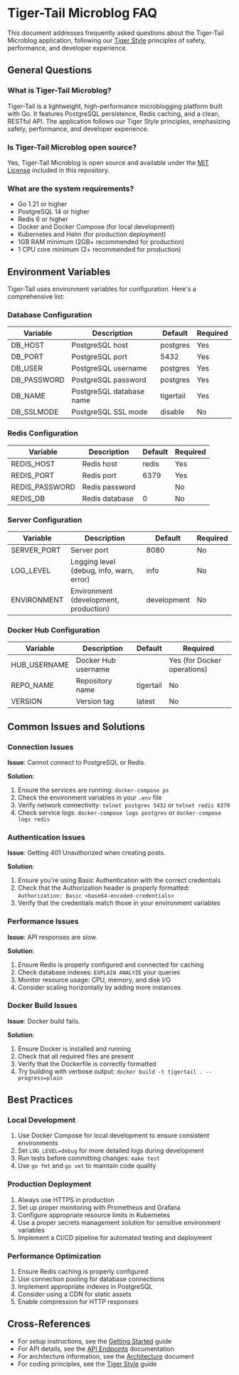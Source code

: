# Tiger-Tail Microblog FAQ

This document addresses frequently asked questions about the Tiger-Tail Microblog application, following our [Tiger Style](tiger_style.md) principles of safety, performance, and developer experience.

## General Questions

### What is Tiger-Tail Microblog?

Tiger-Tail is a lightweight, high-performance microblogging platform built with Go. It features PostgreSQL persistence, Redis caching, and a clean, RESTful API. The application follows our Tiger Style principles, emphasizing safety, performance, and developer experience.

### Is Tiger-Tail Microblog open source?

Yes, Tiger-Tail Microblog is open source and available under the [MIT License](../LICENSE.md) included in this repository.

### What are the system requirements?

- Go 1.21 or higher
- PostgreSQL 14 or higher
- Redis 6 or higher
- Docker and Docker Compose (for local development)
- Kubernetes and Helm (for production deployment)
- 1GB RAM minimum (2GB+ recommended for production)
- 1 CPU core minimum (2+ recommended for production)

## Environment Variables

Tiger-Tail uses environment variables for configuration. Here's a comprehensive list:

### Database Configuration

| Variable    | Description              | Default   | Required |
|-------------|--------------------------|-----------|----------|
| DB_HOST     | PostgreSQL host          | postgres  | Yes      |
| DB_PORT     | PostgreSQL port          | 5432      | Yes      |
| DB_USER     | PostgreSQL username      | postgres  | Yes      |
| DB_PASSWORD | PostgreSQL password      | postgres  | Yes      |
| DB_NAME     | PostgreSQL database name | tigertail | Yes      |
| DB_SSLMODE  | PostgreSQL SSL mode      | disable   | No       |

### Redis Configuration

| Variable       | Description    | Default | Required |
|----------------|----------------|---------|----------|
| REDIS_HOST     | Redis host     | redis   | Yes      |
| REDIS_PORT     | Redis port     | 6379    | Yes      |
| REDIS_PASSWORD | Redis password |         | No       |
| REDIS_DB       | Redis database | 0       | No       |

### Server Configuration

| Variable    | Description                              | Default     | Required |
|-------------|------------------------------------------|-------------|----------|
| SERVER_PORT | Server port                              | 8080        | No       |
| LOG_LEVEL   | Logging level (debug, info, warn, error) | info        | No       |
| ENVIRONMENT | Environment (development, production)    | development | No       |

### Docker Hub Configuration

| Variable     | Description         | Default   | Required                    |
|--------------|---------------------|-----------|-----------------------------|
| HUB_USERNAME | Docker Hub username |           | Yes (for Docker operations) |
| REPO_NAME    | Repository name     | tigertail | No                          |
| VERSION      | Version tag         | latest    | No                          |

## Common Issues and Solutions

### Connection Issues

**Issue**: Cannot connect to PostgreSQL or Redis.

**Solution**: 
1. Ensure the services are running: `docker-compose ps`
2. Check the environment variables in your `.env` file
3. Verify network connectivity: `telnet postgres 5432` or `telnet redis 6379`
4. Check service logs: `docker-compose logs postgres` or `docker-compose logs redis`

### Authentication Issues

**Issue**: Getting 401 Unauthorized when creating posts.

**Solution**:
1. Ensure you're using Basic Authentication with the correct credentials
2. Check that the Authorization header is properly formatted: `Authorization: Basic <base64-encoded-credentials>`
3. Verify that the credentials match those in your environment variables

### Performance Issues

**Issue**: API responses are slow.

**Solution**:
1. Ensure Redis is properly configured and connected for caching
2. Check database indexes: `EXPLAIN ANALYZE` your queries
3. Monitor resource usage: CPU, memory, and disk I/O
4. Consider scaling horizontally by adding more instances

### Docker Build Issues

**Issue**: Docker build fails.

**Solution**:
1. Ensure Docker is installed and running
2. Check that all required files are present
3. Verify that the Dockerfile is correctly formatted
4. Try building with verbose output: `docker build -t tigertail . --progress=plain`

## Best Practices

### Local Development

1. Use Docker Compose for local development to ensure consistent environments
2. Set `LOG_LEVEL=debug` for more detailed logs during development
3. Run tests before committing changes: `make test`
4. Use `go fmt` and `go vet` to maintain code quality

### Production Deployment

1. Always use HTTPS in production
2. Set up proper monitoring with Prometheus and Grafana
3. Configure appropriate resource limits in Kubernetes
4. Use a proper secrets management solution for sensitive environment variables
5. Implement a CI/CD pipeline for automated testing and deployment

### Performance Optimization

1. Ensure Redis caching is properly configured
2. Use connection pooling for database connections
3. Implement appropriate indexes in PostgreSQL
4. Consider using a CDN for static assets
5. Enable compression for HTTP responses

## Cross-References

- For setup instructions, see the [Getting Started](getting_started.md) guide
- For API details, see the [API Endpoints](api_endpoints.md) documentation
- For architecture information, see the [Architecture](architecture.md) document
- For coding principles, see the [Tiger Style](tiger_style.md) guide
